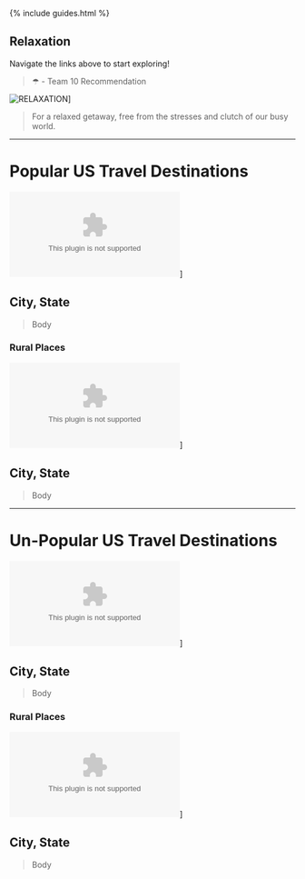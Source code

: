 {% include guides.html %}

## Relaxation

Navigate the links above to start exploring!


> ☂ - Team 10 Recommendation

![RELAXATION](https://travel.home.sndimg.com/content/dam/images/travel/stock/2018/5/2/iStock_Moorea_budget-beaches.jpg.rend.hgtvcom.616.462.suffix/1525279728795.jpeg)]

> For a relaxed getaway, free from the stresses and clutch of our busy world.  

---------
# Popular US Travel Destinations

![IMAGE](google.com)]
## City, State
> Body

### Rural Places
![IMAGE](google.com)]
## City, State
> Body

---------
# Un-Popular US Travel Destinations

![IMAGE](google.com)]
## City, State
> Body

### Rural Places
![IMAGE](google.com)]
## City, State
> Body